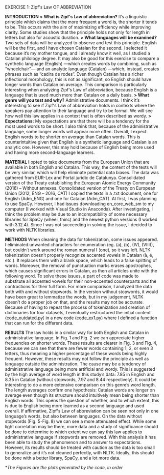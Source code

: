 EXERCISE 1: Zipf's Law OF ABBREVIATION	                        

**INTRODUCTION**
**> What is Zipf's Law of abbreviation?**
It’s a linguistic principle which claims that the more frequent a word is, the shorter it tends to be. This occurs with the aim of maximizing efficiency while improving clarity. Some studies show that the principle holds not only for length in letters but also for acoustic duration.
**> What languages will be examined?**
Two sets of data will be analyzed to observe and test this principle. English will be the first, and I have chosen Catalan for the second. I selected it because it’s my mother tongue, and I already know it well, as I studied a Catalan philology degree.
It may also be good for this exercise to compare a synthetic language (English) —which creates words by combining, such as “wheelchair”— and an analytic language (Catalan) —which, instead, creates phrases such as “cadira de rodes”. Even though Catalan has a richer inflectional morphology, this is not as significant, so English should have longer words than Catalan on average. This comparison is particularly interesting when analyzing Zipf's Law of abbreviation, because English is a language that is used much more than Catalan on a daily basis.
**> What genre will you test and why?**
Administrative documents. I think it’s interesting to see if Zipf's Law of abbreviation holds in contexts where the speakers pay attention to their language and try to be formal. We will see how well this law applies in a context that is often described as wordy.
**> Expectations:**
My expectations are that there will be a tendency for the most used words to be short. I also think that, because of the administrative language, some longer words will appear more often.
Overall, I expect English words to be shorter on average than Catalan words. This is counterintuitive given that English is a synthetic language and Catalan is an analytic one. However, this may hold because of English being more used and having more second-language learners.

**MATERIAL**
I opted to take documents from the European Union that are available in both English and Catalan. This way, the content of the texts will be very similar, which will help eliminate potential data biases. The data was gathered from EUR-Lex and Portal jurídic de Catalunya.
Consolidated version of the Treaty establishing the European Atomic Energy Community (2016) – Without annexes.
Consolidated version of the Treaty on European Union (2012, ENG – 2016, CAT)
I copied the texts in a .txt document, one for English (Adm_ENG) and one for Catalan (Adm_CAT). At first, I was planning to use SpaCy. However, I had issues downloading en_core_web_sm to my computer (I worked with Visual Studio in Anaconda). After investigating, I think the problem may be due to an incompatibility of some necessary libraries for SpaCy (wheel, thinc) and the newest python versions (I worked with 3.12.4). Since I was not succeeding in solving the issue, I decided to work with NLTK libraries.

**METHODS**
When cleaning the data for tokenization, some issues appeared. I eliminated unwanted characters for enumeration (eg. (a), (b), (IV), (VIII)), but couldn’t work around the roman numeral I (one), so it was left.
NLTK tokenization doesn’t properly recognize accented vowels in Catalan (à, é, etc.). It replaces them with a blank space, which leads to a false splitting of words. Moreover, the removal of punctuation marks erases apostrophes, which causes significant errors in Catalan, as then all articles unite with the following word. To solve these issues, a part of code was made to substitute all accented vowels for their non-accented counterparts and the contractions for their full form.
For more comparison, I analyzed the data both with and without stopwords. In the version without stopwords, it would have been great to lemmatize the words, but in my judgement, NLTK doesn’t do a proper job on that, and the results may not be accurate.
Because of having to repeat the process of tokenization and creation of dictionaries for four datasets, I eventually restructured the initial content (code_outdated.py) in a new code (code_ex1.py) where I defined a function that can run for the different data.

**RESULTS**
The law holds in a similar way for both English and Catalan in administrative language. In Fig. 1 and Fig. 2 we can appreciate higher frequencies on shorter words. These results are clearer in Fig. 3 and Fig. 4, because we can see that there are fewer words containing 1, 2, or even 3 letters, thus meaning a higher percentage of these words being highly frequent.
However, these results may not follow the principle as well as language outside the administration. The cause may be a tendency of administrative language being more artificial and wordy. This is suggested by the high average of word length in this study’s data: 7.85 in English and 8.35 in Catalan (without stopwords, 7.97 and 8.44 respectively). It could be interesting to do a more extensive comparison on this genre’s word length.
The length averages confirm one hypothesis: Catalan words are longer on average even though its structure should intuitively mean being shorter than English words. This opens the question of whether, and to which extent, this is due to English being more learned as a second language and used overall. If affirmative, Zipf's Law of abbreviation can be seen not only in one language’s words, but also between languages.
On the data without stopwords (Fig. 5-Fig. 8) we can see a more attenuated effect. While some light correlation may be there, more data and a study of significance should be done to determine to which extent we can say this law applies to administrative language if stopwords are removed.
With this analysis it has been able to study the phenomenon and to answer to expectations. However, its results should be treated with caution as the data is too small to generalize and it’s not cleaned perfectly, with NLTK. Ideally, this should be done with a better library, SpaCy, and a lot more data.

*_The Figures are the plots generated by the code, in order_
